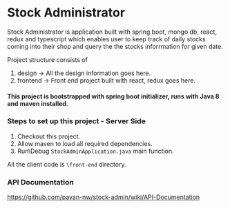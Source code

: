 # Stock Administrator

Stock Administrator is application built with spring boot, mongo db, react, redux and typescript which enables user to keep track of daily stocks coming into their shop and query the the stocks inforrmation for given date.

Project structure consists of
1. design -> All the design information goes here.
2. frontend -> Front end project built with react, redux goes here.

#### This project is bootstrapped with spring boot initializer, runs with Java 8 and maven installed.

### Steps to set up this project - Server Side
1. Checkout this project.
3. Allow maven to load all required dependencies.
4. Run\Debug `StockAdminApplication.java` main function.

All the client code is `\front-end` directory.

### API Documentation
https://github.com/pavan-nw/stock-admin/wiki/API-Documentation
